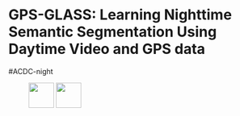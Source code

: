 # GPS-GLASS: Learning Nighttime Semantic Segmentation Using Daytime Video and GPS data
#ACDC-night
<figure class="half">
    <img src="https://github.com/jimmy9704/GPS-GLASS/blob/main/video/ACDC-night.gif" width="50" height="50"/>
    <img src="https://github.com/jimmy9704/GPS-GLASS/blob/main/video/Dark_Zurich-val.gif" width="50" height="50"/>
<figure>
